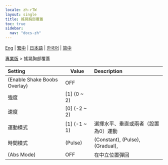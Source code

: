 ```yaml
---
locale: zh-rTW
layout: single
title: 搖晃胸部覆蓋
toc: true
sidebar:
  nav: "docs-zh"
---
```

[Eng](/dancexr/menu/2025.4/actor/shake_boobs_overlay) | [繁中](/tw/dancexr/menu/2025.4/actor/shake_boobs_overlay) | [日本語](/jp/dancexr/menu/2025.4/actor/shake_boobs_overlay) | [한국어](/kr/dancexr/menu/2025.4/actor/shake_boobs_overlay) | [简中](/zh/dancexr/menu/2025.4/actor/shake_boobs_overlay)

[專業版](../menu#專業版) > 搖晃胸部覆蓋



| Setting | Value | Description |
| :--- | --- | :--- |
| (Enable Shake Boobs Overlay) | OFF | 
| 強度 | [1] (0 ~ 2) | 
| 速度 | [0] (-2 ~ 2) | 
| 運動模式 | [1] (-1 ~ 1) | 選擇水平、垂直或兩者（設置為0）運動
| 時間模式 | (Pulse) | (Constant), (Pulse), (Gradual), 
| (Abs Mode) | OFF | 在中立位置彈回
